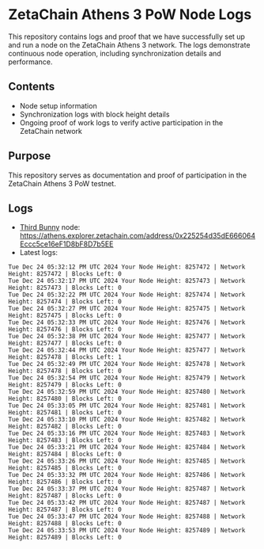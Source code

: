 # ZetaChain Athens 3 PoW Node Logs
This repository contains logs and proof that we have successfully set up and run a node on the ZetaChain Athens 3 network. The logs demonstrate continuous node operation, including synchronization details and performance.

## Contents
- Node setup information
- Synchronization logs with block height details
- Ongoing proof of work logs to verify active participation in the ZetaChain network

## Purpose
This repository serves as documentation and proof of participation in the ZetaChain Athens 3 PoW testnet.

## Logs

- [Third Bunny](https://thirdbunny.xyz/) node: https://athens.explorer.zetachain.com/address/0x225254d35dE666064Eccc5ce16eF1D8bF8D7b5EE
- Latest logs:
```
Tue Dec 24 05:32:12 PM UTC 2024 Your Node Height: 8257472 | Network Height: 8257472 | Blocks Left: 0
Tue Dec 24 05:32:17 PM UTC 2024 Your Node Height: 8257473 | Network Height: 8257473 | Blocks Left: 0
Tue Dec 24 05:32:22 PM UTC 2024 Your Node Height: 8257474 | Network Height: 8257474 | Blocks Left: 0
Tue Dec 24 05:32:27 PM UTC 2024 Your Node Height: 8257475 | Network Height: 8257475 | Blocks Left: 0
Tue Dec 24 05:32:33 PM UTC 2024 Your Node Height: 8257476 | Network Height: 8257476 | Blocks Left: 0
Tue Dec 24 05:32:38 PM UTC 2024 Your Node Height: 8257477 | Network Height: 8257477 | Blocks Left: 0
Tue Dec 24 05:32:44 PM UTC 2024 Your Node Height: 8257477 | Network Height: 8257478 | Blocks Left: 1
Tue Dec 24 05:32:49 PM UTC 2024 Your Node Height: 8257478 | Network Height: 8257478 | Blocks Left: 0
Tue Dec 24 05:32:54 PM UTC 2024 Your Node Height: 8257479 | Network Height: 8257479 | Blocks Left: 0
Tue Dec 24 05:32:59 PM UTC 2024 Your Node Height: 8257480 | Network Height: 8257480 | Blocks Left: 0
Tue Dec 24 05:33:05 PM UTC 2024 Your Node Height: 8257481 | Network Height: 8257481 | Blocks Left: 0
Tue Dec 24 05:33:10 PM UTC 2024 Your Node Height: 8257482 | Network Height: 8257482 | Blocks Left: 0
Tue Dec 24 05:33:16 PM UTC 2024 Your Node Height: 8257483 | Network Height: 8257483 | Blocks Left: 0
Tue Dec 24 05:33:21 PM UTC 2024 Your Node Height: 8257484 | Network Height: 8257484 | Blocks Left: 0
Tue Dec 24 05:33:26 PM UTC 2024 Your Node Height: 8257485 | Network Height: 8257485 | Blocks Left: 0
Tue Dec 24 05:33:32 PM UTC 2024 Your Node Height: 8257486 | Network Height: 8257486 | Blocks Left: 0
Tue Dec 24 05:33:37 PM UTC 2024 Your Node Height: 8257487 | Network Height: 8257487 | Blocks Left: 0
Tue Dec 24 05:33:42 PM UTC 2024 Your Node Height: 8257487 | Network Height: 8257487 | Blocks Left: 0
Tue Dec 24 05:33:47 PM UTC 2024 Your Node Height: 8257488 | Network Height: 8257488 | Blocks Left: 0
Tue Dec 24 05:33:53 PM UTC 2024 Your Node Height: 8257489 | Network Height: 8257489 | Blocks Left: 0
```
